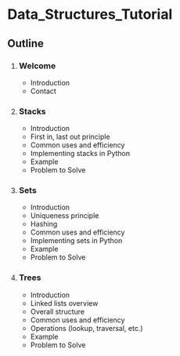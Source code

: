 # Data_Structures_Tutorial

## Outline

1. ### Welcome
    *	Introduction
    *	Contact

2. ### Stacks
    *  	Introduction
    *  	First in, last out principle
    *  	Common uses and efficiency
    *  	Implementing stacks in Python
    *  	Example
    *  	Problem to Solve

3. ### Sets
    *  	Introduction
    *  	Uniqueness principle
    *   Hashing
    *  	Common uses and efficiency
    *  	Implementing sets in Python
    *  	Example
    *  	Problem to Solve

4. ### Trees
    *  	Introduction
    *  	Linked lists overview
    *  	Overall structure
    *  	Common uses and efficiency
    *  	Operations (lookup, traversal, etc.)
    *  	Example
    *  	Problem to Solve
